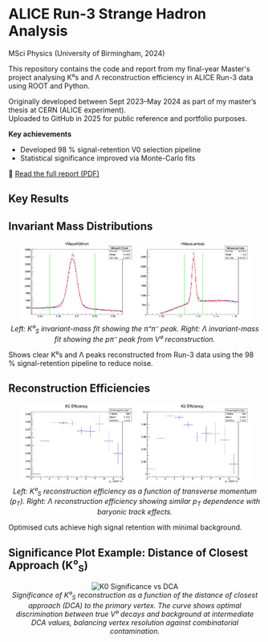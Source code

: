 # ALICE Run-3 Strange Hadron Analysis
MSci Physics (University of Birmingham, 2024)

This repository contains the code and report from my final-year Master's project analysing K⁰s and Λ reconstruction efficiency in ALICE Run-3 data using ROOT and Python.

Originally developed between Sept 2023–May 2024 as part of my master’s thesis at CERN (ALICE experiment).  
Uploaded to GitHub in 2025 for public reference and portfolio purposes.

**Key achievements**
- Developed 98 % signal-retention V0 selection pipeline
- Statistical significance improved via Monte-Carlo fits

📄 [Read the full report (PDF)](Masters_Final_Report_BarnabyHowells.pdf)

## Key Results

## Invariant Mass Distributions

<p align="center">
  <img src="plots/Mass_Plots/fitted_plot_K0_vlines.png" alt="K0 Invariant Mass" width="45%">
  <img src="plots/Mass_Plots/fitted_plot_Lambda_vlines.png" alt="Lambda Invariant Mass" width="45%"><br>
  <em>Left: K⁰<sub>S</sub> invariant-mass fit showing the π⁺π⁻ peak.  
  Right: Λ invariant-mass fit showing the pπ⁻ peak from V⁰ reconstruction.</em>
</p>

Shows clear K⁰s and Λ peaks reconstructed from Run-3 data using the 98 % signal-retention pipeline to reduce noise.

## Reconstruction Efficiencies

<p align="center"> 
  <img src="plots/Corrected_Spectra/K0_eff_10bins.png" alt="K0 Efficiency" width="45%">
  <img src="plots/Corrected_Spectra/Lambda_efficiency_10bins.png" alt="Lambda Efficiency" width="45%"><br>
  <em>Left: K⁰<sub>S</sub> reconstruction efficiency as a function of transverse momentum (p<sub>T</sub>).  
  Right: Λ reconstruction efficiency showing similar p<sub>T</sub> dependence with baryonic track effects.</em>
</p>

Optimised cuts achieve high signal retention with minimal background.

## Significance Plot Example: Distance of Closest Approach (K⁰<sub>S</sub>)

<p align="center">
  <img src="plots/Significance_plots/dcapostopv_K0_Significance.png" alt="K0 Significance vs DCA" width="60%"><br>
  <em>Significance of K⁰<sub>S</sub> reconstruction as a function of the distance of closest approach (DCA) to the primary vertex.  
  The curve shows optimal discrimination between true V⁰ decays and background at intermediate DCA values,  
  balancing vertex resolution against combinatorial contamination.</em>
</p>
